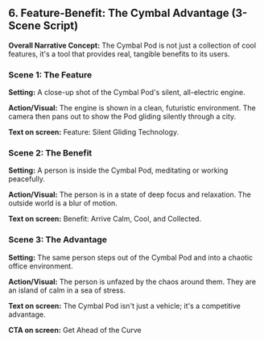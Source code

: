 ## **6. Feature-Benefit: The Cymbal Advantage (3-Scene Script)**

**Overall Narrative Concept:** The Cymbal Pod is not just a collection of cool features, it's a tool that provides real, tangible benefits to its users.

### **Scene 1: The Feature**

**Setting:** A close-up shot of the Cymbal Pod's silent, all-electric engine.

**Action/Visual:** The engine is shown in a clean, futuristic environment. The camera then pans out to show the Pod gliding silently through a city.

**Text on screen:** Feature: Silent Gliding Technology.

### **Scene 2: The Benefit**

**Setting:** A person is inside the Cymbal Pod, meditating or working peacefully.

**Action/Visual:** The person is in a state of deep focus and relaxation. The outside world is a blur of motion.

**Text on screen:** Benefit: Arrive Calm, Cool, and Collected.

### **Scene 3: The Advantage**

**Setting:** The same person steps out of the Cymbal Pod and into a chaotic office environment.

**Action/Visual:** The person is unfazed by the chaos around them. They are an island of calm in a sea of stress.

**Text on screen:** The Cymbal Pod isn't just a vehicle; it's a competitive advantage.

**CTA on screen:** Get Ahead of the Curve
